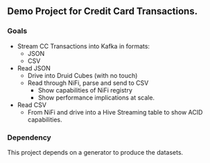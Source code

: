 ## Demo Project for Credit Card Transactions.

### Goals

- Stream CC Transactions into Kafka in formats:
    - JSON
    - CSV
- Read JSON
    - Drive into Druid Cubes (with no touch)
    - Read through NiFi, parse and send to CSV
        - Show capabilities of NiFi registry
        - Show performance implications at scale.
- Read CSV
    - From NiFi and drive into a Hive Streaming table to show ACID capabilities.


### Dependency

This project depends on a generator to produce the datasets.
